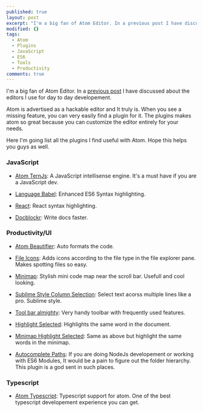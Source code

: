 ```yaml
---
published: true
layout: post
excerpt: "I'm a big fan of Atom Editor. In a previous post I have discussed about the editors I use for day to day developement. "
modified: {}
tags: 
  - Atom
  - Plugins
  - JavaScript
  - ES6
  - Tools
  - Productivity
comments: true
---
```




I'm a big fan of Atom Editor. In a [previous post](http://raathigesh.com/Code-Editors-I-Use/) I have discussed about the editors I use for day to day developement. 

Atom is advertised as a hackable editor and It truly is. When you see a missing feature, you can very easily find a plugin for it. The plugins makes atom so great because you can customize the editor entirely for your needs. 

Here I'm going list all the plugins I find useful with Atom. Hope this helps you guys as well.

### JavaScript
- [Atom TernJs](https://atom.io/packages/atom-beautify): A JavaScript intellisense engine. It's a must have if you are a JavaScript dev.

- [Language Babel](https://atom.io/packages/language-babel): Enhanced ES6 Syntax highlighting.

- [React](https://atom.io/packages/react): React syntax highlighting. 

- [Docblockr](https://atom.io/packages/docblockr): Write docs faster.

### Productivity/UI
- [Atom Beautifier](https://atom.io/packages/atom-beautify): Auto formats the code.

- [File Icons](https://atom.io/packages/file-icons): Adds icons according to the file type in the file explorer pane. Makes spotting files so easy.

- [Minimap](https://atom.io/packages/minimap): Stylish mini code map near the scroll bar. Usefull and cool looking.

- [Sublime Style Column Selection](https://atom.io/packages/Sublime-Style-Column-Selection): Select text acorss multiple lines like a pro. Sublime style.

- [Tool bar almighty](https://atom.io/packages/tool-bar-almighty): Very handy toolbar with frequently used features.

- [Highlight Selected](https://atom.io/packages/highlight-selected): Highlights the same word in the document.

- [Minimap Highlight Selected](https://atom.io/packages/minimap-highlight-selected): Same as above but highlight the same words in the minimap.

- [Autocomplete Paths](https://atom.io/packages/autocomplete-paths): If you are doing NodeJs developement or working with ES6 Modules, It would be a pain to figure out the folder hierarchy. This plugin is a god sent in such places.

### Typescript
- [Atom Typescript](https://atom.io/packages/atom-typescript): Typescript support for atom. One of the best typescript developement experience you can get.
